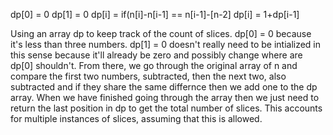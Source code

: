 dp[0] = 0
dp[1] = 0
dp[i] =
  if(n[i]-n[i-1] == n[i-1]-[n-2]
  dp[i] = 1+dp[i-1]
  
Using an array dp to keep track of the count of slices. dp[0] = 0 because it's less than three numbers. dp[1] = 0 doesn't really need to be intialized in this sense because it'll already be zero and possibly change where are dp[0] shouldn't. From there, we go through the original array of n and compare the first two numbers, subtracted, then the next two, also subtracted and if they share the same differnce then we add one to the dp array. When we have finished going through the array then we just need to return the last position in dp to get the total number of slices. This accounts for multiple instances of slices, assuming that this is allowed.

